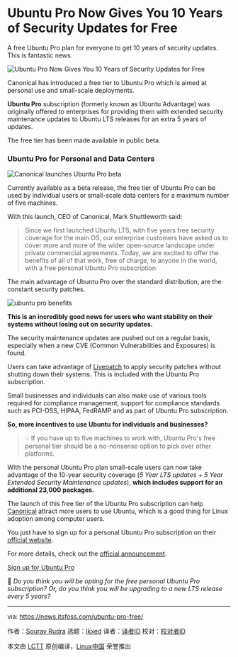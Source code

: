 [#]: subject: "Ubuntu Pro Now Gives You 10 Years of Security Updates for Free"
[#]: via: "https://news.itsfoss.com/ubuntu-pro-free/"
[#]: author: "Sourav Rudra https://news.itsfoss.com/author/sourav/"
[#]: collector: "lkxed"
[#]: translator: " "
[#]: reviewer: " "
[#]: publisher: " "
[#]: url: " "

Ubuntu Pro Now Gives You 10 Years of Security Updates for Free
======
A free Ubuntu Pro plan for everyone to get 10 years of security updates. This is fantastic news.

![Ubuntu Pro Now Gives You 10 Years of Security Updates for Free][1]

Canonical has introduced a free tier to Ubuntu Pro which is aimed at personal use and small-scale deployments.

**Ubuntu Pro** subscription (formerly known as Ubuntu Advantage) was originally offered to enterprises for providing them with extended security maintenance updates to Ubuntu LTS releases for an extra 5 years of updates.

The free tier has been made available in public beta.

### Ubuntu Pro for Personal and Data Centers

![Canonical launches Ubuntu Pro beta][2]

Currently available as a beta release, the free tier of Ubuntu Pro can be used by individual users or small-scale data centers for a maximum number of five machines.

With this launch, CEO of Canonical, Mark Shuttleworth said:

> Since we first launched Ubuntu LTS, with five years free security coverage for the main OS, our enterprise customers have asked us to cover more and more of the wider open-source landscape under private commercial agreements. Today, we are excited to offer the benefits of all of that work, free of charge, to anyone in the world, with a free personal Ubuntu Pro subscription

The main advantage of Ubuntu Pro over the standard distribution, are the constant security patches.

![ubuntu pro benefits][3]

**This is an incredibly good news for users who want stability on their systems without losing out on security updates.**

The security maintenance updates are pushed out on a regular basis, especially when a new CVE (Common Vulnerabilities and Exposures) is found.

Users can take advantage of [Livepatch][4] to apply security patches without shutting down their systems. This is included with the Ubuntu Pro subscription.

Small businesses and individuals can also make use of various tools required for compliance management, support for compliance standards such as PCI-DSS, HIPAA, FedRAMP and as part of Ubuntu Pro subscription.

**So, more incentives to use Ubuntu for individuals and businesses?**

> 💡 If you have up to five machines to work with, Ubuntu Pro's free personal tier should be a no-nonsense option to pick over other platforms.

With the personal Ubuntu Pro plan small-scale users can now take advantage of the 10-year security coverage (*5 Year LTS updates + 5 Year Extended Security Maintenance updates*), **which includes support for an additional 23,000 packages.**

The launch of this free tier of the Ubuntu Pro subscription can help [Canonical][5] attract more users to use Ubuntu, which is a good thing for Linux adoption among computer users.

You just have to sign up for a personal Ubuntu Pro subscription on their [official website][6].

For more details, check out the [official announcement][7].

[Sign up for Ubuntu Pro][8]

💬 *Do you think you will be opting for the free personal Ubuntu Pro subscription? Or, do you think you will be upgrading to a new LTS release every 5 years?*

--------------------------------------------------------------------------------

via: https://news.itsfoss.com/ubuntu-pro-free/

作者：[Sourav Rudra][a]
选题：[lkxed][b]
译者：[译者ID](https://github.com/译者ID)
校对：[校对者ID](https://github.com/校对者ID)

本文由 [LCTT](https://github.com/LCTT/TranslateProject) 原创编译，[Linux中国](https://linux.cn/) 荣誉推出

[a]: https://news.itsfoss.com/author/sourav/
[b]: https://github.com/lkxed
[1]: https://news.itsfoss.com/content/images/size/w1200/2022/10/ubuntu-pro.jpg
[2]: https://youtu.be/qJL42AsfG6Q
[3]: https://news.itsfoss.com/content/images/2022/10/ubuntu-pro-benefits.png
[4]: https://ubuntu.com/security/livepatch
[5]: https://canonical.com/
[6]: https://ubuntu.com/pro
[7]: https://ubuntu.com//blog/ubuntu-pro-beta-release
[8]: https://ubuntu.com/pro
